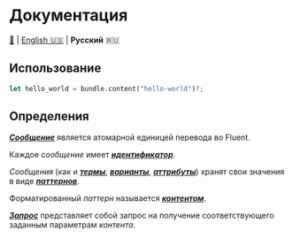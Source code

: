 # Документация

[🔼](../README.md) | [English 🇺🇸](en-US.md) | **Русский** 🇷🇺

## Использование

```rust
let hello_world = bundle.content("hello-world")?;
```

## Определения

[***Cообщение***][message] является атомарной единицей перевода во Fluent.

Каждое *сообщение* имеет [***идентификатор***][identifier].

*Сообщения* (как и [***термы***][term], [***варианты***][variant],
[***аттрибуты***][attribute]) хранят свои значения в виде
[***паттернов***][pattern].

Форматированный *паттерн* называется [***контентом***][content].

[***Запрос***][request] представляет собой запрос на получение соответствующего
заданным параметрам *контента*.

[attribute]: https://docs.rs/fluent-syntax/*/fluent_syntax/ast/struct.Attribute.html
[content]: https://docs.rs/fluent_content/*/fluent_content/trait.Content.html#tymethod.content
[identifier]: https://docs.rs/fluent-syntax/*/fluent_syntax/ast/struct.Identifier.html
[message]: https://docs.rs/fluent-syntax/*/fluent_syntax/ast/struct.Message.html
[pattern]: https://docs.rs/fluent-syntax/*/fluent_syntax/ast/struct.Pattern.html
[request]: https://docs.rs/fluent_content/*/fluent_content/struct.Request.html
[term]: https://docs.rs/fluent-syntax/*/fluent_syntax/ast/struct.Term.html
[variant]: https://docs.rs/fluent-syntax/*/fluent_syntax/ast/struct.Variant.html
